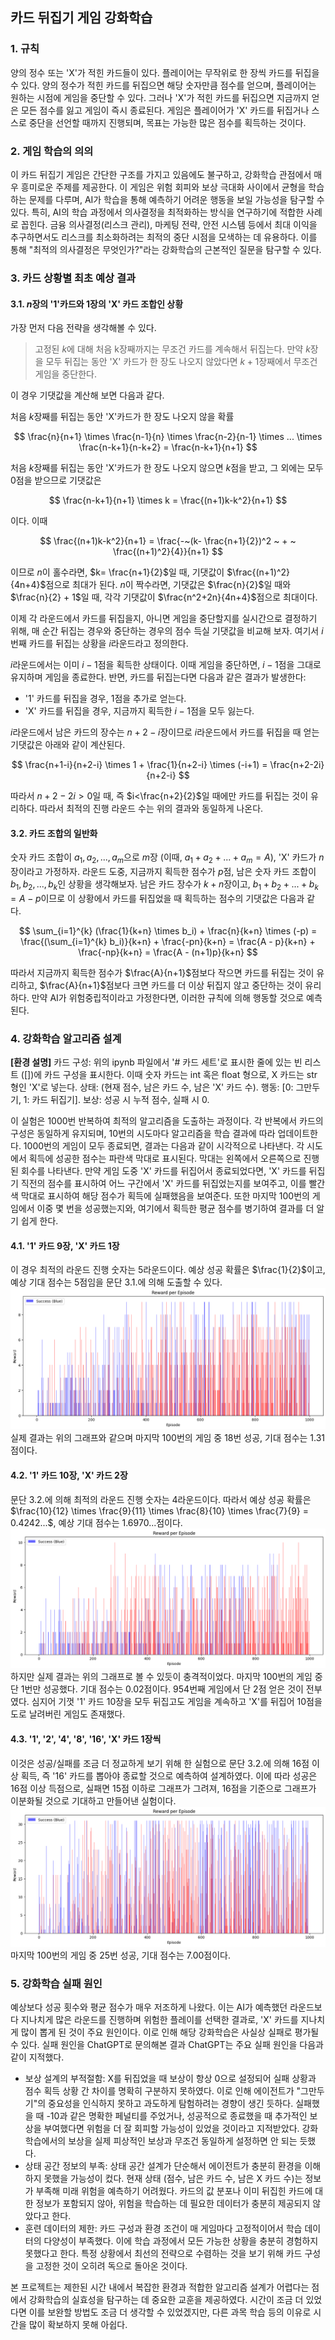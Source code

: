## 카드 뒤집기 게임 강화학습

### 1. 규칙
양의 정수 또는 'X'가 적힌 카드들이 있다. 플레이어는 무작위로 한 장씩 카드를 뒤집을 수 있다. 양의 정수가 적힌 카드를 뒤집으면 해당 숫자만큼 점수를 얻으며, 플레이어는 원하는 시점에 게임을 중단할 수 있다. 그러나 'X'가 적힌 카드를 뒤집으면 지금까지 얻은 모든 점수를 잃고 게임이 즉시 종료된다. 게임은 플레이어가 'X' 카드를 뒤집거나 스스로 중단을 선언할 때까지 진행되며, 목표는 가능한 많은 점수를 획득하는 것이다.

### 2. 게임 학습의 의의
이 카드 뒤집기 게임은 간단한 구조를 가지고 있음에도 불구하고, 강화학습 관점에서 매우 흥미로운 주제를 제공한다. 이 게임은 위험 회피와 보상 극대화 사이에서 균형을 학습하는 문제를 다루며, AI가 학습을 통해 예측하기 어려운 행동을 보일 가능성을 탐구할 수 있다. 특히, AI의 학습 과정에서 의사결정을 최적화하는 방식을 연구하기에 적합한 사례로 꼽힌다. 금융 의사결정(리스크 관리), 마케팅 전략, 안전 시스템 등에서 최대 이익을 추구하면서도 리스크를 최소화하려는 최적의 중단 시점을 모색하는 데 유용하다. 이를 통해 "최적의 의사결정은 무엇인가?"라는 강화학습의 근본적인 질문을 탐구할 수 있다.

### 3. 카드 상황별 최초 예상 결과
#### 3.1. $n$장의 '1'카드와 1장의 'X' 카드 조합인 상황
가장 먼저 다음 전략을 생각해볼 수 있다.
>고정된 $k$에 대해 처음 k장째까지는 무조건 카드를 계속해서 뒤집는다. 만약 $k$장을 모두 뒤집는 동안 'X' 카드가 한 장도 나오지 않았다면 $k+1$장째에서 무조건 게임을 중단한다.

이 경우 기댓값을 계산해 보면 다음과 같다.

처음 $k$장째를 뒤집는 동안 'X'카드가 한 장도 나오지 않을 확률

$$
\frac{n}{n+1} \times \frac{n-1}{n} \times \frac{n-2}{n-1} \times ... \times \frac{n-k+1}{n-k+2} = \frac{n-k+1}{n+1}
$$

처음 $k$장째를 뒤집는 동안 'X'카드가 한 장도 나오지 않으면 $k$점을 받고, 그 외에는 모두 0점을 받으므로 기댓값은

$$
\frac{n-k+1}{n+1} \times k = \frac{(n+1)k-k^2}{n+1}
$$

이다. 이때

$$
\frac{(n+1)k-k^2}{n+1} = \frac{-~(k- \frac{n+1}{2})^2 ~ + ~ \frac{(n+1)^2}{4}}{n+1}
$$

이므로 $n$이 홀수라면, $k= \frac{n+1}{2}$일 때, 기댓값이 $\frac{(n+1)^2}{4n+4}$점으로 최대가 된다. $n$이 짝수라면, 기댓값은 $\frac{n}{2}$일 때와 $\frac{n}{2} + 1$일 때, 각각 기댓값이 $\frac{n^2+2n}{4n+4}$점으로 최대이다.

이제 각 라운드에서 카드를 뒤집을지, 아니면 게임을 중단할지를 실시간으로 결정하기 위해, 매 순간 뒤집는 경우와 중단하는 경우의 점수 득실 기댓값을 비교해 보자. 여기서 $i$번째 카드를 뒤집는 상황을 $i$라운드라고 정의한다. 

$i$라운드에서는 이미 $i-1$점을 획득한 상태이다. 이때 게임을 중단하면, $i-1$점을 그대로 유지하며 게임을 종료한다. 반면, 카드를 뒤집는다면 다음과 같은 결과가 발생한다:
- '1' 카드를 뒤집을 경우, 1점을 추가로 얻는다.
- 'X' 카드를 뒤집을 경우, 지금까지 획득한 $i-1$점을 모두 잃는다.

$i$라운드에서 남은 카드의 장수는 $n+2-i$장이므로 $i$라운드에서 카드를 뒤집을 때 얻는 기댓값은 아래와 같이 계산된다.

$$
\frac{n+1-i}{n+2-i} \times 1 + \frac{1}{n+2-i} \times (-i+1) = \frac{n+2-2i}{n+2-i}
$$

따라서 $n+2-2i>0$일 때, 즉 $i<\frac{n+2}{2}$일 때에만 카드를 뒤집는 것이 유리하다. 따라서 최적의 진행 라운드 수는 위의 결과와 동일하게 나온다.

#### 3.2. 카드 조합의 일반화
숫자 카드 조합이 $a_1, a_2, ..., a_m$으로 $m$장 (이때, $a_1 + a_2 + ... + a_m = A$), 'X' 카드가 $n$장이라고 가정하자.
라운드 도중, 지금까지 획득한 점수가 $p$점, 남은 숫자 카드 조합이 $b_1, b_2, ..., b_k$인 상황을 생각해보자. 남은 카드 장수가 $k+n$장이고, $b_1 + b_2 + ... + b_k = A - p$이므로 이 상황에서 카드를 뒤집었을 때 획득하는 점수의 기댓값은 다음과 같다.

$$
\sum_{i=1}^{k} (\frac{1}{k+n} \times b_i) + \frac{n}{k+n} \times (-p) = \frac{(\sum_{i=1}^{k} b_i)}{k+n} + \frac{-pn}{k+n} = \frac{A - p}{k+n} + \frac{-np}{k+n} = \frac{A - (n+1)p}{k+n}
$$

따라서 지금까지 획득한 점수가 $\frac{A}{n+1}$점보다 작으면 카드를 뒤집는 것이 유리하고, $\frac{A}{n+1}$점보다 크면 카드를 더 이상 뒤집지 않고 중단하는 것이 유리하다. 만약 AI가 위험중립적이라고 가정한다면, 이러한 규칙에 의해 행동할 것으로 예측된다.

### 4. 강화학습 알고리즘 설계
**[환경 설명]**
카드 구성: 위의 ipynb 파일에서 '# 카드 세트'로 표시한 줄에 있는 빈 리스트 ([])에 카드 구성을 표시한다. 이때 숫자 카드는 int 혹은 float 형으로, X 카드는 str 형인 'X'로 넣는다.
상태: (현재 점수, 남은 카드 수, 남은 'X' 카드 수).
행동: [0: 그만두기, 1: 카드 뒤집기].
보상: 성공 시 누적 점수, 실패 시 0.

이 실험은 1000번 반복하여 최적의 알고리즘을 도출하는 과정이다. 각 반복에서 카드의 구성은 동일하게 유지되며, 10번의 시도마다 알고리즘을 학습 결과에 따라 업데이트한다. 1000번의 게임이 모두 종료되면, 결과는 다음과 같이 시각적으로 나타낸다. 각 시도에서 획득에 성공한 점수는 파란색 막대로 표시된다. 막대는 왼쪽에서 오른쪽으로 진행된 회수를 나타낸다. 만약 게임 도중 'X' 카드를 뒤집어서 종료되었다면, 'X' 카드를 뒤집기 직전의 점수를 표시하여 어느 구간에서 'X' 카드를 뒤집었는지를 보여주고, 이를 빨간색 막대로 표시하여 해당 점수가 획득에 실패했음을 보여준다. 또한 마지막 100번의 게임에서 이중 몇 번을 성공했는지와, 여기에서 획득한 평균 점수를 병기하여 결과를 더 알기 쉽게 한다.

#### 4.1. '1' 카드 9장, 'X' 카드 1장
이 경우 최적의 라운드 진행 숫자는 5라운드이다. 예상 성공 확률은 $\frac{1}{2}$이고, 예상 기대 점수는 5점임을 문단 3.1.에 의해 도출할 수 있다.
<img src="결과1.png">
실제 결과는 위의 그래프와 같으며 마지막 100번의 게임 중 18번 성공, 기대 점수는 1.31점이다.

#### 4.2. '1' 카드 10장, 'X' 카드 2장
문단 3.2.에 의해 최적의 라운드 진행 숫자는 4라운드이다. 따라서 예상 성공 확률은 $\frac{10}{12} \times \frac{9}{11} \times \frac{8}{10} \times \frac{7}{9} = 0.4242...$, 예상 기대 점수는 1.6970...점이다.
<img src="결과2.png">
하지만 실제 결과는 위의 그래프로 볼 수 있듯이 충격적이었다. 마지막 100번의 게임 중 단 1번만 성공했다. 기대 점수는 0.02점이다. 954번째 게임에서 단 2점 얻은 것이 전부였다. 심지어 기껏 '1' 카드 10장을 모두 뒤집고도 게임을 계속하고 'X'를 뒤집어 10점을 도로 날려버린 게임도 존재했다.

#### 4.3. '1', '2', '4', '8', '16', 'X' 카드 1장씩
이것은 성공/실패를 조금 더 정교하게 보기 위해 한 실험으로 문단 3.2.에 의해 16점 이상 획득, 즉 '16' 카드를 뽑아야 종료할 것으로 예측하여 설계하였다. 이에 따라 성공은 16점 이상 득점으로, 실패면 15점 이하로 그래프가 그려져, 16점을 기준으로 그래프가 이분화될 것으로 기대하고 만들어낸 실험이다.
<img src="결과3.png">
마지막 100번의 게임 중 25번 성공, 기대 점수는 7.00점이다.

### 5. 강화학습 실패 원인
예상보다 성공 횟수와 평균 점수가 매우 저조하게 나왔다. 이는 AI가 예측했던 라운드보다 지나치게 많은 라운드를 진행하며 위험한 플레이를 선택한 결과로, 'X' 카드를 지나치게 많이 뽑게 된 것이 주요 원인이다. 이로 인해 해당 강화학습은 사실상 실패로 평가될 수 있다. 실패 원인을 ChatGPT로 문의해본 결과 ChatGPT는 주요 실패 원인을 다음과 같이 지적했다.
- 보상 설계의 부적절함: X를 뒤집었을 때 보상이 항상 0으로 설정되어 실패 상황과 점수 획득 상황 간 차이를 명확히 구분하지 못하였다. 이로 인해 에이전트가 "그만두기"의 중요성을 인식하지 못하고 과도하게 탐험하려는 경향이 생긴 듯하다. 실패했을 때 -10과 같은 명확한 페널티를 주었거나, 성공적으로 종료했을 때 추가적인 보상을 부여했다면 위험을 더 잘 회피할 가능성이 있었을 것이라고 지적받았다. 강화학습에서의 보상을 실제 피상적인 보상과 무조건 동일하게 설정하면 안 되는 듯했다.
- 상태 공간 정보의 부족: 상태 공간 설계가 단순해서 에이전트가 충분히 환경을 이해하지 못했을 가능성이 컸다. 현재 상태 (점수, 남은 카드 수, 남은 X 카드 수)는 정보가 부족해 미래 위험을 예측하기 어려웠다. 카드의 값 분포나 이미 뒤집힌 카드에 대한 정보가 포함되지 않아, 위험을 학습하는 데 필요한 데이터가 충분히 제공되지 않았다고 한다.
- 훈련 데이터의 제한: 카드 구성과 환경 조건이 매 게임마다 고정적이어서 학습 데이터의 다양성이 부족했다. 이에 학습 과정에서 모든 가능한 상황을 충분히 경험하지 못했다고 한다. 특정 상황에서 최선의 전략으로 수렴하는 것을 보기 위해 카드 구성을 고정한 것이 오히려 독으로 돌아온 것이다.

본 프로젝트는 제한된 시간 내에서 복잡한 환경과 적합한 알고리즘 설계가 어렵다는 점에서 강화학습의 실효성을 탐구하는 데 중요한 교훈을 제공하였다. 시간이 조금 더 있었다면 이를 보완할 방법도 조금 더 생각할 수 있었겠지만, 다른 과목 학습 등의 이유로 시간을 많이 확보하지 못해 아쉽다.
